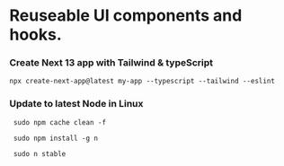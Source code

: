 # Reuseable UI components and hooks.

### Create Next 13 app with Tailwind & typeScript
```
npx create-next-app@latest my-app --typescript --tailwind --eslint
```

### Update to latest Node in Linux
```
 sudo npm cache clean -f

 sudo npm install -g n

 sudo n stable
```
